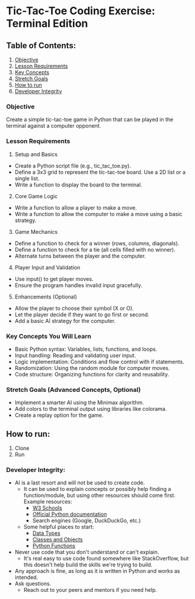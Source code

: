 # Tic-Tac-Toe Coding Exercise: Terminal Edition

## Table of Contents:
1. [Objective](#objective)
2. [Lesson Requirements](#lesson-requirements)
3. [Key Concepts](#key-concepts)
4. [Stretch Goals](#stretch-goals)
5. [How to run](#how-to-run)
6. [Developer Integrity](#developer-integrity)

<a name="objective"></a>
### Objective
Create a simple tic-tac-toe game in Python that can be played in the terminal against a computer opponent.

<a name="lesson-requirements"></a>
### Lesson Requirements
1. Setup and Basics
- Create a Python script file (e.g., tic_tac_toe.py).
- Define a 3x3 grid to represent the tic-tac-toe board. Use a 2D list or a single list.
- Write a function to display the board to the terminal.
2. Core Game Logic
- Write a function to allow a player to make a move.
- Write a function to allow the computer to make a move using a basic strategy.
3. Game Mechanics
- Define a function to check for a winner (rows, columns, diagonals).
- Define a function to check for a tie (all cells filled with no winner).
- Alternate turns between the player and the computer.
4. Player Input and Validation
- Use input() to get player moves.
- Ensure the program handles invalid input gracefully.
5. Enhancements (Optional)
- Allow the player to choose their symbol (X or O).
- Let the player decide if they want to go first or second.
- Add a basic AI strategy for the computer.

<a name="key-concepts"></a>
### Key Concepts You Will Learn
- Basic Python syntax: Variables, lists, functions, and loops.
- Input handling: Reading and validating user input.
- Logic implementation: Conditions and flow control with if statements.
- Randomization: Using the random module for computer moves.
- Code structure: Organizing functions for clarity and reusability.

<a name="stretch-goals"></a>
### Stretch Goals (Advanced Concepts, Optional)
- Implement a smarter AI using the Minimax algorithm.
- Add colors to the terminal output using libraries like colorama.
- Create a replay option for the game.

<a name="how-to-run"></a>
## How to run:
1. Clone
2. Run

<a name="developer-integrity"></a>
### Developer Integrity:
- AI is a last resort and will not be used to create code.
  - It can be used to explain concepts or possibly help finding a function/module, but using other resources should come first. Example resources:
    - [W3 Schools](https://www.w3schools.com/python/default.asp)
    - [Official Python documentation](https://docs.python.org/3/)
    - Search engines (Google, DuckDuckGo, etc.)
  - Some helpful places to start:
    - [Data Types](https://www.w3schools.com/python/python_datatypes.asp)
    - [Classes and Objects](https://www.w3schools.com/python/python_classes.asp)
    - [Python Functions](https://docs.python.org/3/library/functions.html)
- Never use code that you don't understand or can't explain.
  - It's real easy to use code found somewhere like StackOverflow, but this doesn't help build the skills we're trying to build. 
- Any approach is fine, as long as it is written in Python and works as intended.
- Ask questions.
  - Reach out to your peers and mentors if you need help.
